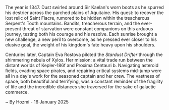 
The year is 1347.  Dust swirled around Sir Kaelan's worn boots as he spurred his destrier across the parched plains of Aquitaine.  His quest: to recover the lost relic of Saint Fiacre, rumored to be hidden within the treacherous Serpent's Tooth mountains.  Bandits, treacherous terrain, and the ever-present threat of starvation were constant companions on this arduous journey, testing both his courage and his resolve.  Each sunrise brought a new challenge, a new peril to overcome, as he pressed ever closer to his elusive goal, the weight of his kingdom's fate heavy upon his shoulders.


Centuries later, Captain Eva Rostova piloted the *Stardust Drifter* through the shimmering nebula of Xylos.  Her mission: a vital trade run between the distant worlds of Kepler-186f and Proxima Centauri b.  Navigating asteroid fields, evading space pirates, and repairing critical systems mid-jump were all in a day's work for the seasoned captain and her crew.  The vastness of space, both beautiful and terrifying, was a constant reminder of the fragility of life and the incredible distances she traversed for the sake of galactic commerce.

~ By Hozmi - 16 January 2025
